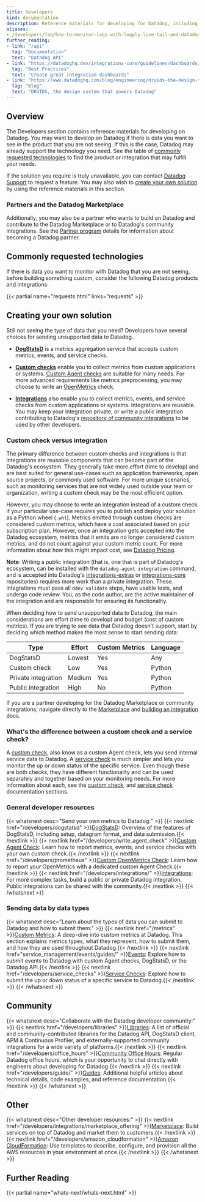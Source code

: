 ```yaml
---
title: Developers
kind: documentation
description: Reference materials for developing for Datadog, including config and code examples
aliases:
- /developers/faq/how-to-monitor-logs-with-loggly-live-tail-and-datadog
further_reading:
- link: "/api"
  tag: "Documentation"
  text: "Datadog API"
- link: "https://datadoghq.dev/integrations-core/guidelines/dashboards/#best-practices"
  tag: "Best Practices"
  text: "Create great integration dashboards"
- link: "https://www.datadoghq.com/blog/engineering/druids-the-design-system-that-powers-datadog/"
  tag: "Blog"
  text: "DRUIDS, the design system that powers Datadog"
---
```


## Overview

The Developers section contains reference materials for developing on Datadog. You may want to develop on Datadog if there is data you want to see in the product that you are not seeing. If this is the case, Datadog may already support the technology you need. See the table of [commonly requested technologies](#commonly-requested-technologies) to find the product or integration that may fulfill your needs.

If the solution you require is truly unavailable, you can contact [Datadog Support][1] to request a feature. You may also wish to [create your own solution](#creating-your-own-solution) by using the reference materials in this section.

### Partners and the Datadog Marketplace

Additionally, you may also be a partner who wants to build on Datadog and contribute to the Datadog Marketplace or to Datadog's community integrations. See the [Partner program][2] details for information about becoming a Datadog partner.

## Commonly requested technologies

If there is data you want to monitor with Datadog that you are not seeing, before building something custom, consider the following Datadog products and integrations:

{{< partial name="requests.html" links="requests" >}}

## Creating your own solution

Still not seeing the type of data that you need? Developers have several choices for sending unsupported data to Datadog.

- [**DogStatsD**][3] is a metrics aggregation service that accepts custom metrics, events, and service checks.

- [**Custom checks**][4] enable you to collect metrics from custom applications or systems. [Custom Agent checks][4] are suitable for many needs. For more advanced requirements like metrics preprocessing, you may choose to write an [OpenMetrics][5] check.

- [**Integrations**][6] also enable you to collect metrics, events, and service checks from custom applications or systems. Integrations are reusable. You may keep your integration private, or write a public integration contributing to Datadog's [repository of community integrations][7] to be used by other developers.


### Custom check versus integration

The primary difference between custom checks and integrations is that integrations are reusable components that can become part of the Datadog's ecosystem. They generally take more effort (time to develop) and are best suited for general use-cases such as application frameworks, open source projects, or commonly used software. For more unique scenarios, such as monitoring services that are not widely used outside your team or organization, writing a custom check may be the most efficient option. 

However, you may choose to write an integration instead of a custom check if your particular use-case requires you to publish and deploy your solution as a Python wheel (`.whl`). Metrics emitted through custom checks are considered custom metrics, which have a cost associated based on your subscription plan. However, once an integration gets accepted into the Datadog ecosystem, metrics that it emits are no longer considered custom metrics, and do not count against your custom metric count. For more information about how this might impact cost, see [Datadog Pricing][8].

**Note**: Writing a public integration (that is, one that is part of Datadog's ecosystem, can be installed with the `datadog-agent integration` command, and is accepted into Datadog's [integrations-extras][7] or [integrations-core][9] repositories) requires more work than a private integration. These integrations must pass all `ddev validate` steps, have usable tests, and undergo code review. You, as the code author, are the active maintainer of the integration and are responsible for ensuring its functionality.

When deciding how to send unsupported data to Datadog, the main considerations are effort (time to develop) and budget (cost of custom metrics). If you are trying to see data that Datadog doesn't support, start by deciding which method makes the most sense to start sending data:

| Type                | Effort | Custom Metrics | Language |
|---------------------|--------|----------------|----------|
| DogStatsD           | Lowest | Yes            | Any      |
| Custom check        | Low    | Yes            | Python   |
| Private integration | Medium | Yes            | Python   |
| Public integration  | High   | No             | Python   |

If you are a partner developing for the Datadog Marketplace or community integrations, navigate directly to the [Marketplace][10] and [building an integration][6] docs.

### What's the difference between a custom check and a service check?

A [custom check][11], also know as a custom Agent check, lets you send internal service data to Datadog. A [service check][12] is much simpler and lets you monitor the up or down status of the specific service. Even though these are both checks, they have different functionality and can be used separately and together based on your monitoring needs. For more information about each, see the [custom check][11], and [service check][12] documentation sections.

### General developer resources

{{< whatsnext desc="Send your own metrics to Datadog:" >}}
    {{< nextlink href="/developers/dogstatsd" >}}<u>DogStatsD</u>: Overview of the features of DogStatsD, including setup, datagram format, and data submission.{{< /nextlink >}}
    {{< nextlink href="/developers/write_agent_check" >}}<u>Custom Agent Check</u>: Learn how to report metrics, events, and service checks with your own custom check.{{< /nextlink >}}
    {{< nextlink href="/developers/prometheus" >}}<u>Custom OpenMetrics Check</u>: Learn how to report your OpenMetrics with a dedicated custom Agent Check.{{< /nextlink >}}
    {{< nextlink href="/developers/integrations/" >}}<u>Integrations</u>: For more complex tasks, build a public or private Datadog integration. Public integrations can be shared with the community.{{< /nextlink >}}
{{< /whatsnext >}}

### Sending data by data types

{{< whatsnext desc="Learn about the types of data you can submit to Datadog and how to submit them:" >}}
    {{< nextlink href="/metrics" >}}<u>Custom Metrics</u>: A deep-dive into custom metrics at Datadog. This section explains metrics types, what they represent, how to submit them, and how they are used throughout Datadog.{{< /nextlink >}}
    {{< nextlink href="service_management/events/guides/" >}}<u>Events</u>: Explore how to submit events to Datadog with custom Agent checks, DogStatsD, or the Datadog API.{{< /nextlink >}}
    {{< nextlink href="/developers/service_checks" >}}<u>Service Checks</u>: Explore how to submit the up or down status of a specific service to Datadog.{{< /nextlink >}}
{{< /whatsnext >}}

## Community

{{< whatsnext desc="Collaborate with the Datadog developer community:" >}}
    {{< nextlink href="/developers/libraries" >}}<u>Libraries</u>: A list of official and community-contributed libraries for the Datadog API, DogStatsD client, APM & Continuous Profiler, and externally-supported community integrations for a wide variety of platforms.{{< /nextlink >}}
    {{< nextlink href="/developers/office_hours" >}}<u>Community Office Hours</u>: Regular Datadog office hours, which is your opportunity to chat directly with engineers about developing for Datadog.{{< /nextlink >}}
    {{< nextlink href="/developers/guide/" >}}<u>Guides</u>: Additional helpful articles about technical details, code examples, and reference documentation.{{< /nextlink >}}
{{< /whatsnext >}}

## Other

{{< whatsnext desc="Other developer resources:" >}}
    {{< nextlink href="/developers/integrations/marketplace_offering" >}}<u>Marketplace</u>: Build services on top of Datadog and market them to customers.{{< /nextlink >}}
    {{< nextlink href="/developers/amazon_cloudformation" >}}<u>Amazon CloudFormation</u>: Use templates to describe, configure, and provision all the AWS resources in your environment at once.{{< /nextlink >}}
{{< /whatsnext >}}


## Further Reading

{{< partial name="whats-next/whats-next.html" >}}

[1]: /help/
[2]: https://www.datadoghq.com/partner/
[3]: /developers/dogstatsd/
[4]: /developers/custom_checks/write_agent_check/
[5]: /developers/custom_checks/prometheus/
[6]: /developers/integrations/
[7]: https://github.com/DataDog/integrations-extras
[8]: https://www.datadoghq.com/pricing/
[9]: https://github.com/DataDog/integrations-core
[10]: /developers/integrations/marketplace_offering
[11]: /developers/custom_checks/
[12]: /developers/service_checks/
